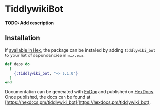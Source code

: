 # TiddlywikiBot

**TODO: Add description**

## Installation

If [available in Hex](https://hex.pm/docs/publish), the package can be installed
by adding `tiddlywiki_bot` to your list of dependencies in `mix.exs`:

```elixir
def deps do
  [
    {:tiddlywiki_bot, "~> 0.1.0"}
  ]
end
```

Documentation can be generated with [ExDoc](https://github.com/elixir-lang/ex_doc)
and published on [HexDocs](https://hexdocs.pm). Once published, the docs can
be found at [https://hexdocs.pm/tiddlywiki_bot](https://hexdocs.pm/tiddlywiki_bot).

